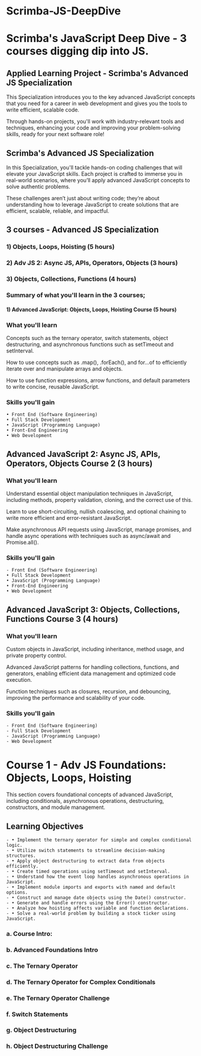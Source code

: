 # Scrimba-JS-DeepDive
# Scrimba's JavaScript Deep Dive - 3 courses digging dip into JS.
<!--~~~~~~~~~~~~~~~~~~~~~~~~~~~~~~~~~~~~~~~~~~~~~~~~~~~~~~~~~~~~~~~~~~~~~~~~~~~~~~~~~~~~~~~~~~~~-->
## Applied Learning Project - Scrimba's Advanced JS Specialization
<!--~~~~~~~~~~~~~~~~~~~~~~~~~~~~~~~~~~~~~~~~~~~~~~~~~~~~~~~~~~~~~~~~~~~~~~~~~~~~~~~~~~~~~~~~~~~~-->
This Specialization introduces you to the key advanced JavaScript concepts that you need 
for a career in web development and gives you the tools to write efficient, scalable code.

Through hands-on projects, you'll work with industry-relevant tools and techniques, 
enhancing your code and improving your problem-solving skills, ready for your next 
software role! 

## Scrimba's Advanced JS Specialization

In this Specialization, you'll tackle hands-on coding challenges that will elevate your 
JavaScript skills. Each project is crafted to immerse you in real-world scenarios, where 
you’ll apply advanced JavaScript concepts to solve authentic problems. 

These challenges aren’t just about writing code; they’re about understanding how to 
leverage JavaScript to create solutions that are efficient, scalable, reliable, and 
impactful.

<!--~~~~~~~~~~~~~~~~~~~~~~~~~~~~~~~~~~~~~~~~~~~~~~~~~~~~~~~~~~~~~~~~~~~~~~~~~~~~~~~~~~~~~~~~~~~~-->
## 3 courses - Advanced JS Specialization
<!--~~~~~~~~~~~~~~~~~~~~~~~~~~~~~~~~~~~~~~~~~~~~~~~~~~~~~~~~~~~~~~~~~~~~~~~~~~~~~~~~~~~~~~~~~~~~-->
### 1) Objects, Loops, Hoisting (5 hours)
### 2) Adv JS 2: Async JS, APIs, Operators, Objects (3 hours)
### 3) Objects, Collections, Functions (4 hours)
<!--~~~~~~~~~~~~~~~~~~~~~~~~~~~~~~~~~~~~~~~~~~~~~~~~~~~~~~~~~~~~~~~~~~~~~~~~~~~~~~~~~~~~~~~~~~~~-->
### Summary of what you'll learn in the 3 courses;

#### 1) Advanced JavaScript: Objects, Loops, Hoisting Course (5 hours)
<!--~~~~~~~~~~~~~~~~~~~~~~~~~~~~~~~~~~~~~~~~~~~~~~~~~~~~~~~~~~~~~~~~~~~~~~~~~~~~~~~~~~~~~~~~~~~~-->
### What you'll learn
Concepts such as the ternary operator, switch statements, object destructuring, and 
asynchronous functions such as setTimeout and setInterval.

How to use concepts such as .map(), .forEach(), and for...of to efficiently iterate 
over and manipulate arrays and objects.

How to use function expressions, arrow functions, and default parameters to write 
concise, reusable JavaScript.

### Skills you'll gain
	• Front End (Software Engineering)
	• Full Stack Development
	• JavaScript (Programming Language)
	• Front-End Engineering
	• Web Development

<!--~~~~~~~~~~~~~~~~~~~~~~~~~~~~~~~~~~~~~~~~~~~~~~~~~~~~~~~~~~~~~~~~~~~~~~~~~~~~~~~~~~~~~~~~~~~~-->
## Advanced JavaScript 2: Async JS, APIs, Operators, Objects Course 2 (3 hours)
<!--~~~~~~~~~~~~~~~~~~~~~~~~~~~~~~~~~~~~~~~~~~~~~~~~~~~~~~~~~~~~~~~~~~~~~~~~~~~~~~~~~~~~~~~~~~~~-->
### What you'll learn
Understand essential object manipulation techniques in JavaScript, including methods, 
property validation, cloning, and the correct use of this.

Learn to use short-circuiting, nullish coalescing, and optional chaining to write more 
efficient and error-resistant JavaScript.

Make asynchronous API requests using JavaScript, manage promises, and handle async 
operations with techniques such as async/await and Promise.all().

### Skills you'll gain
	- Front End (Software Engineering)
	• Full Stack Development
	• JavaScript (Programming Language)
	• Front-End Engineering
	• Web Development

<!--~~~~~~~~~~~~~~~~~~~~~~~~~~~~~~~~~~~~~~~~~~~~~~~~~~~~~~~~~~~~~~~~~~~~~~~~~~~~~~~~~~~~~~~~~~~~-->
## Advanced JavaScript 3: Objects, Collections, Functions Course 3 (4 hours)
<!--~~~~~~~~~~~~~~~~~~~~~~~~~~~~~~~~~~~~~~~~~~~~~~~~~~~~~~~~~~~~~~~~~~~~~~~~~~~~~~~~~~~~~~~~~~~~-->
### What you'll learn
Custom objects in JavaScript, including inheritance, method usage, and private property 
control.

Advanced JavaScript patterns for handling collections, functions, and generators, enabling 
efficient data management and optimized code execution.

Function techniques such as closures, recursion, and debouncing, improving the performance 
and scalability of your code.

### Skills you'll gain
	- Front End (Software Engineering)
	- Full Stack Development
	- JavaScript (Programming Language)
	- Web Development

<!-- Begin course #1. -->
<!--~~~~~~~~~~~~~~~~~~~~~~~~~~~~~~~~~~~~~~~~~~~~~~~~~~~~~~~~~~~~~~~~~~~~~~~~~~~~~~~~~~~~~~~~~~~~-->
# Course 1 - Adv JS Foundations: Objects, Loops, Hoisting
<!--~~~~~~~~~~~~~~~~~~~~~~~~~~~~~~~~~~~~~~~~~~~~~~~~~~~~~~~~~~~~~~~~~~~~~~~~~~~~~~~~~~~~~~~~~~~~-->
This section covers foundational concepts of advanced JavaScript, including conditionals, 
asynchronous operations, destructuring, constructors, and module management.

## Learning Objectives
	- • Implement the ternary operator for simple and complex conditional logic.
	- • Utilize switch statements to streamline decision-making structures.
	- • Apply object destructuring to extract data from objects efficiently.
	- • Create timed operations using setTimeout and setInterval.
	- • Understand how the event loop handles asynchronous operations in JavaScript.
	- • Implement module imports and exports with named and default options.
	- • Construct and manage date objects using the Date() constructor.
	- • Generate and handle errors using the Error() constructor.
	- • Analyze how hoisting affects variable and function declarations.
	- • Solve a real-world problem by building a stock ticker using JavaScript.

### a. Course Intro:
### b. Advanced Foundations Intro
### c. The Ternary Operator
### d. The Ternary Operator for Complex Conditionals
### e. The Ternary Operator Challenge
### f. Switch Statements
### g. Object Destructuring
### h. Object Destructuring Challenge





